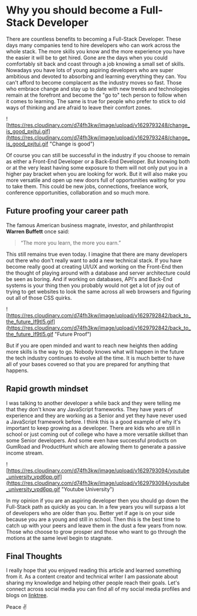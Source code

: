 # Why you should become a Full-Stack Developer

There are countless benefits to becoming a Full-Stack Developer. These days many companies tend to hire developers who can work across the whole stack. The more skills you know and the more experience you have the easier it will be to get hired. Gone are the days when you could comfortably sit back and coast through a job knowing a small set of skills. Nowadays you have lots of young aspiring developers who are super ambitious and devoted to absorbing and learning everything they can. You can't afford to become complacent as the industry moves so fast. Those who embrace change and stay up to date with new trends and technologies remain at the forefront and become the "go to" tech person to follow when it comes to learning. The same is true for people who prefer to stick to old ways of thinking and are afraid to leave their comfort zones.

![https://res.cloudinary.com/d74fh3kw/image/upload/v1629793248/change_is_good_pxjtui.gif](https://res.cloudinary.com/d74fh3kw/image/upload/v1629793248/change_is_good_pxjtui.gif "Change is good")

Of course you can still be successful in the industry if you choose to remain as either a Front-End Developer or a Back-End Developer. But knowing both or at the very least having some exposure to them will not only put you in a higher pay bracket when you are looking for work. But it will also make you more versatile and open up new doors full of opportunities waiting for you to take them. This could be new jobs, connections, freelance work, conference opportunities, collaboration and so much more.

## Future proofing your career path

The famous American business magnate, investor, and philanthropist **Warren Buffett** once said: 

> “The more you learn, the more you earn.”

This still remains true even today. I imagine that there are many developers out there who don't really want to add a new technical stack. If you have become really good at creating UI/UX and working on the Front-End then the thought of playing around with a database and server architecture could be seen as boring. And if working on databases, API's and Back-End systems is your thing then you probably would not get a lot of joy out of trying to get websites to look the same across all web browsers and figuring out all of those CSS quirks.

![https://res.cloudinary.com/d74fh3kw/image/upload/v1629792842/back_to_the_future_lf9tl5.gif](https://res.cloudinary.com/d74fh3kw/image/upload/v1629792842/back_to_the_future_lf9tl5.gif "Future Proof")

But if you are open minded and want to reach new heights then adding more skills is the way to go. Nobody knows what will happen in the future the tech industry continues to evolve all the time. It is much better to have all of your bases covered so that you are prepared for anything that happens.

## Rapid growth mindset

I was talking to another developer a while back and they were telling me that they don't know any JavaScript frameworks. They have years of experience and they are working as a Senior and yet they have never used a JavaScript framework before. I think this is a good example of why it's important to keep growing as a developer. There are kids who are still in school or just coming out of college who have a more versatile skillset than some Senior developers. And some even have successful products on GumRoad and ProductHunt which are allowing them to generate a passive income stream.

![https://res.cloudinary.com/d74fh3kw/image/upload/v1629793094/youtube_university_vpd6pp.gif](https://res.cloudinary.com/d74fh3kw/image/upload/v1629793094/youtube_university_vpd6pp.gif "Youtube University")

In my opinion if you are an aspiring developer then you should go down the Full-Stack path as quickly as you can. In a few years you will surpass a lot of developers who are older than you. Better yet if age is on your side because you are a young and still in school. Then this is the best time to catch up with your peers and leave them in the dust a few years from now. Those who choose to grow prosper and those who want to go through the motions at the same level begin to stagnate.

## Final Thoughts

I really hope that you enjoyed reading this article and learned something from it. As a content creator and technical writer I am passionate about sharing my knowledge and helping other people reach their goals. Let's connect across social media you can find all of my social media profiles and blogs on [linktree](https://linktr.ee/andrewbaisden).

Peace ✌️